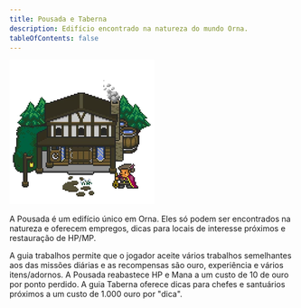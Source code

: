```yaml
---
title: Pousada e Taberna
description: Edifício encontrado na natureza do mundo Orna.
tableOfContents: false
---
```


![Pousada e Taberna](https://raw.githubusercontent.com/Orna-Brasil/Assets/main/Edificios/Inn.webp)

A Pousada é um edifício único em Orna. Eles só podem ser encontrados na natureza e oferecem empregos, dicas para locais de interesse próximos e restauração de HP/MP. 

A guia trabalhos permite que o jogador aceite vários trabalhos semelhantes aos das missões diárias e as recompensas são ouro, experiência e vários itens/adornos. A Pousada reabastece HP e Mana a um custo de 10 de ouro por ponto perdido. A guia Taberna oferece dicas para chefes e santuários próximos a um custo de 1.000 ouro por "dica".
